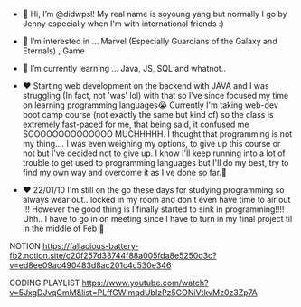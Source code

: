 - 👋 Hi, I’m @didwpsl! My real name is soyoung yang but normally I go by Jenny especially when I'm with international friends :)
- 👀 I’m interested in ... Marvel (Especially Guardians of the Galaxy and Eternals) , Game
- 🌱 I’m currently learning ... Java, JS, SQL and whatnot.. 
- :heart:
Starting web development on the backend with JAVA and I was struggling (In fact, not 'was' lol) with that so I’ve since focused my time on learning programming languages:sob: Currently I'm taking web-dev boot camp course (not exactly the same but kind of) so the class is extremely fast-paced for me, that being said, it confused me SOOOOOOOOOOOOOO MUCHHHHH. I thought that programming is not my thing....  I was even weighing my options, to give up this course or not but I've decided not to give up. I know I'll keep running  into a lot of trouble to get used to programming languages but I'll do my best,  try to find my own way and overcome it as I've done so far.🙂

- :heart: 22/01/10 I'm still on the go these days for studying programming so always wear out.. locked in my room and don't even have time to air out !!! However the good thing is I finally started to sink in programming!!!! Uhh.. I have to go in on meeting since I have to turn in my final project til in the middle of Feb 🙂

NOTION
https://fallacious-battery-fb2.notion.site/c20f257d33744f88a005fda8e5250d3c?v=ed8ee09ac490483d8ac201c4c530e346

CODING PLAYLIST
https://www.youtube.com/watch?v=5JxgDJvqGmM&list=PLffGWlmqdUbIzPz5GONiVtkvMz0z3Zp7A
 
 
